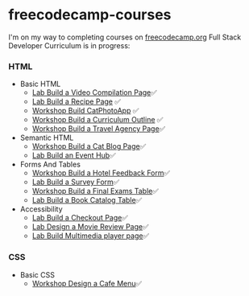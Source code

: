 # freecodecamp-courses
I'm on my way to completing courses on [freecodecamp.org](freecodecamp.org)
Full Stack Developer Curriculum is in progress:
### HTML
- Basic HTML
  - [Lab Build a Video Compilation Page](https://github.com/zsakhalin/freecodecamp-courses/tree/main/Full%20Stack%20Developer%20Curriculum/HTML/Basic%20HTML/Lab%20Build%20a%20Video%20Compilation%20Page)✅
  - [Lab Build a Recipe Page](https://github.com/zsakhalin/freecodecamp-courses/tree/main/Full%20Stack%20Developer%20Curriculum/HTML/Basic%20HTML/Lab%20Build%20a%20Recipe%20Page) ✅
  - [Workshop Build CatPhotoApp](https://github.com/zsakhalin/freecodecamp-courses/tree/main/Full%20Stack%20Developer%20Curriculum/HTML/Basic%20HTML/Workshop%20Build%20CatPhotoApp) ✅
  - [Workshop Build a Curriculum Outline](https://github.com/zsakhalin/freecodecamp-courses/tree/main/Full%20Stack%20Developer%20Curriculum/HTML/Basic%20HTML/Workshop%20Build%20Curriculum%20Outline) ✅
  - [Workshop Build a Travel Agency Page](https://github.com/zsakhalin/freecodecamp-courses/tree/main/Full%20Stack%20Developer%20Curriculum/HTML/Basic%20HTML/Workshop%20Build%20a%20Travel%20Agency%20Page)✅
- Semantic HTML
  - [Workshop Build a Cat Blog Page](https://github.com/zsakhalin/freecodecamp-courses/tree/main/Full%20Stack%20Developer%20Curriculum/HTML/Semantic%20HTML)✅
  - [Lab Build an Event Hub](https://github.com/zsakhalin/freecodecamp-courses/tree/main/Full%20Stack%20Developer%20Curriculum/HTML/Semantic%20HTML/Lab%20Build%20an%20Event%20Hub)✅
- Forms And Tables
  - [Workshop Build a Hotel Feedback Form](https://github.com/zsakhalin/freecodecamp-courses/tree/main/Full%20Stack%20Developer%20Curriculum/HTML/Forms%20And%20Tables/Workshop%20Build%20a%20Hotel%20Feedback%20Form)✅
  - [Lab Build a Survey Form](https://github.com/zsakhalin/freecodecamp-courses/tree/main/Full%20Stack%20Developer%20Curriculum/HTML/Forms%20And%20Tables/Lab%20Build%20a%20Survey%20Form)✅
  - [Workshop Build a Final Exams Table](https://github.com/zsakhalin/freecodecamp-courses/tree/main/Full%20Stack%20Developer%20Curriculum/HTML/Forms%20And%20Tables/Workshop%20Build%20a%20Final%20Exams%20Table)✅
  - [Lab Build a Book Catalog Table](https://github.com/zsakhalin/freecodecamp-courses/tree/main/Full%20Stack%20Developer%20Curriculum/HTML/Forms%20And%20Tables/Lab%20Build%20a%20Book%20Catalog%20Table)✅
- Accessibility
  - [Lab Build a Checkout Page](https://github.com/zsakhalin/freecodecamp-courses/tree/main/Full%20Stack%20Developer%20Curriculum/HTML/Accessibility)✅
  - [Lab Design a Movie Review Page](https://github.com/zsakhalin/freecodecamp-courses/tree/main/Full%20Stack%20Developer%20Curriculum/HTML/Accessibility)✅
  - [Lab Build Multimedia player page](https://github.com/zsakhalin/freecodecamp-courses/tree/main/Full%20Stack%20Developer%20Curriculum/HTML/Accessibility/Lab%20Build%20Multimedia%20player%20page)✅
### СSS
- Basic CSS
  - [Workshop Design a Cafe Menu](https://github.com/zsakhalin/freecodecamp-courses/tree/main/Full%20Stack%20Developer%20Curriculum/CSS/Basic%20CSS/Workshop%20Design%20a%20Cafe%20Menu)✅
